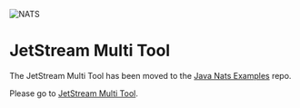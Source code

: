 ![NATS](../../../../../../../src/main/javadoc/images/large-logo.png)

# JetStream Multi Tool

The JetStream Multi Tool has been moved to the [Java Nats Examples](https://github.com/nats-io/java-nats-examples) repo.

Please go to [JetStream Multi Tool](https://github.com/nats-io/java-nats-examples/js-multi-tool).
